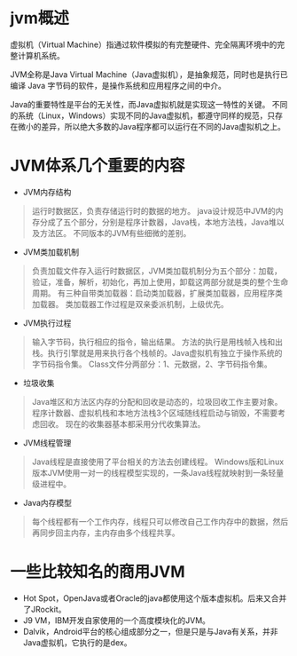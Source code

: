 # jvm概述
虚拟机（Virtual Machine）指通过软件模拟的有完整硬件、完全隔离环境中的完整计算机系统。

JVM全称是Java Virtual Machine（Java虚拟机），是抽象规范，同时也是执行已编译 Java 字节码的软件，是操作系统和应用程序之间的中介。

Java的重要特性是平台的无关性，而Java虚拟机就是实现这一特性的关键。
不同的系统（Linux，Windows）实现不同的Java虚拟机，都遵守同样的规范，只存在微小的差异，所以绝大多数的Java程序都可以运行在不同的Java虚拟机之上。

# JVM体系几个重要的内容
- JVM内存结构
> 运行时数据区，负责存储运行时的数据的地方。
> java设计规范中JVM的内存分成了五个部分，分别是程序计数器，Java栈，本地方法栈，Java堆以及方法区。
> 不同版本的JVM有些细微的差别。
- JVM类加载机制
> 负责加载文件存入运行时数据区，JVM类加载机制分为五个部分：加载，验证，准备，解析，初始化，再加上使用，卸载这两部分就是类的整个生命周期。
> 有三种自带类加载器：启动类加载器，扩展类加载器，应用程序类加载器。
> 类加载器工作过程是双亲委派机制，上级优先。
- JVM执行过程
> 输入字节码，执行相应的指令，输出结果。
> 方法的执行是用栈帧入栈和出栈。执行引擎就是用来执行各个栈帧的。Java虚拟机有独立于操作系统的字节码指令集。
> Class文件分两部分：1、元数据，2、字节码指令集。
- 垃圾收集
> Java堆区和方法区内存的分配和回收是动态的，垃圾回收工作主要对象。
> 程序计数器、虚拟机栈和本地方法栈3个区域随线程启动与销毁，不需要考虑回收。
> 现在的收集器基本都采用分代收集算法。
- JVM线程管理
> Java线程是直接使用了平台相关的方法去创建线程。
> Windows版和Linux版本JVM使用一对一的线程模型实现的，一条Java线程就映射到一条轻量级进程中。
- Java内存模型
> 每个线程都有一个工作内存，线程只可以修改自己工作内存中的数据，然后再同步回主内存，主内存由多个线程共享。

# 一些比较知名的商用JVM
- Hot Spot，OpenJava或者Oracle的java都使用这个版本虚拟机。后来又合并了JRockit。
- J9 VM，IBM开发自家使用的一个高度模块化的JVM。
- Dalvik，Android平台的核心组成部分之一，但是只是与Java有关系，并非Java虚拟机，它执行的是dex。